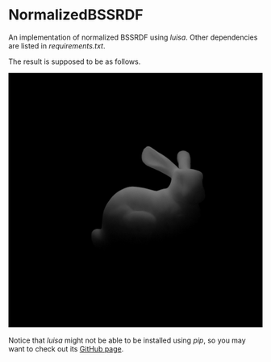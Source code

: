 # NormalizedBSSRDF

An implementation of normalized BSSRDF using *luisa*. Other dependencies are listed in *requirements.txt*.

The result is supposed to be as follows.

![Normalized BSSRDF Result](output.png)

Notice that *luisa* might not be able to be installed using *pip*, so you may want to check out
its [GitHub page](https://github.com/LuisaGroup/LuisaCompute).
